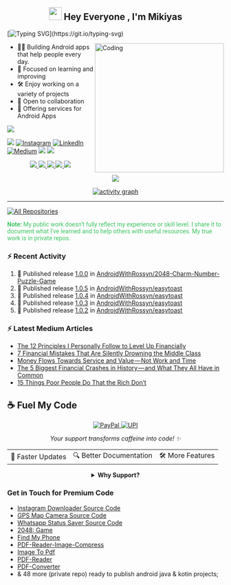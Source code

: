 <h2 align="center"><img src="https://emojis.slackmojis.com/emojis/images/1531849430/4246/blob-sunglasses.gif?1531849430" width="30"/> Hey Everyone , I'm Mikiyas</h2>

<p align="center">

[![Typing SVG](https://readme-typing-svg.demolab.com?font=Roboto,sans-serif&size=40&pause=1000&color=40c463&center=true&vCenter=true&random=false&width=1200&lines=%F0%9F%92%BB+%22Crafting+Code%2C+Building+Dreams%22;+%F0%9F%92%BB+Welcome+to+My+GitHub+Universe!)](https://git.io/typing-svg)
</p>



<img align="right" alt="Coding" width="300" src="https://github.com/AndroidWithRossyn/AndroidWithRossyn/assets/118904953/f01daec3-1d1c-4f83-89e5-7454d9a573ad">

- 👨‍💻 Building Android apps that help people every day.
- 📖 Focused on learning and improving
- 🛠️ Enjoy working on a variety of projects
- 👥 Open to collaboration
- 🔧 Offering services for Android Apps


<div align="start">

  ![](https://komarev.com/ghpvc/?username=AndroidWithRossyn&style=flat&color=brightgreen)

</div>

<div align="start">
  
<a href="mailto:banrossyn@gmail.com"><img src="https://img.shields.io/badge/Gmail-EA4335.svg?logo=Gmail&logoColor=white"></a>
[![Instagram](https://img.shields.io/badge/Instagram-%23E4405F.svg?logo=Instagram&logoColor=white)](https://instagram.com/rohitraj.khorwal) [![LinkedIn](https://img.shields.io/badge/LinkedIn-%230077B5.svg?logo=linkedin&logoColor=white)](https://www.linkedin.com/in/rohitrajkhorwal/) [![Medium](https://img.shields.io/badge/Medium-12100E?logo=medium&logoColor=white)](https://medium.com/@rohitrajkhorwal) 
<a href="https://t.me/banrossyn" target="_blank"><img src="https://img.shields.io/badge/Telegram-26A5E4.svg?logo=Telegram&logoColor=white"></a>
<a href="https://wa.me/+919694260426/" target="_blank"><img src="https://img.shields.io/badge/WhatsApp-25D366.svg?logo=WhatsApp&logoColor=white">
</div>



<div align="center">

![](http://github-profile-summary-cards.vercel.app/api/cards/profile-details?username=AndroidWithRossyn&theme=github_dark)
![](http://github-profile-summary-cards.vercel.app/api/cards/stats?username=AndroidWithRossyn&theme=github_dark)
![](http://github-profile-summary-cards.vercel.app/api/cards/productive-time?username=AndroidWithRossyn&theme=github_dark&utcOffset=8)
![](http://github-profile-summary-cards.vercel.app/api/cards/repos-per-language?username=AndroidWithRossyn&theme=github_dark)
![](http://github-profile-summary-cards.vercel.app/api/cards/most-commit-language?username=AndroidWithRossyn&theme=github_dark)
<p align="center">
  <img alig src="https://github-profile-trophy.vercel.app/?username=AndroidWithRossyn&theme=onedark&column=-1&title=Repositories,Stars,Commits,Followers,PullRequest,MultipleLang&margin-w=10" />
</p>

[![activity graph](https://github-readme-activity-graph.vercel.app/graph?username=androidwithrossyn&bg_color=0d1117&color=ffffff&line=40c463&point=fff7e0&area=true&hide_border=true)](https://github.com/AndroidWithRossyn/github-readme-activity-graph)

</div>

---


<p align="left">
<a href="https://github.com/AndroidWithRossyn?tab=repositories&sort=stargazers"><img alt="All Repositories" title="All Repositories" src="https://custom-icon-badges.demolab.com/badge/-Click%20Here%20For%20All%20My%20Repos-1F222E?style=for-the-badge&logoColor=white&logo=repo"/></a>
  
<span style="color:#40c463; font-family: Roboto, sans-serif;"><b>Note: </b>My public work doesn’t fully reflect my experience or skill level. I share it to document what I’ve learned and to help others with useful resources. 
My true work is in private repos.</span>  
</p>

### :zap: Recent Activity

<!--START_SECTION:activity-->
1. 🚀 Published release [1.0.0](https://github.com/AndroidWithRossyn/2048-Charm-Number-Puzzle-Game/releases/tag/1.0.0) in [AndroidWithRossyn/2048-Charm-Number-Puzzle-Game](https://github.com/AndroidWithRossyn/2048-Charm-Number-Puzzle-Game)
2. 🚀 Published release [1.0.5](https://github.com/AndroidWithRossyn/easytoast/releases/tag/1.0.5) in [AndroidWithRossyn/easytoast](https://github.com/AndroidWithRossyn/easytoast)
3. 🚀 Published release [1.0.4](https://github.com/AndroidWithRossyn/easytoast/releases/tag/1.0.4) in [AndroidWithRossyn/easytoast](https://github.com/AndroidWithRossyn/easytoast)
4. 🚀 Published release [1.0.3](https://github.com/AndroidWithRossyn/easytoast/releases/tag/1.0.3) in [AndroidWithRossyn/easytoast](https://github.com/AndroidWithRossyn/easytoast)
5. 🚀 Published release [1.0.2](https://github.com/AndroidWithRossyn/easytoast/releases/tag/1.0.2) in [AndroidWithRossyn/easytoast](https://github.com/AndroidWithRossyn/easytoast)
<!--END_SECTION:activity-->

### :zap: Latest Medium Articles
<!-- ARTICLES:START -->
- [The 12 Principles I Personally Follow to Level Up Financially](https://rohitrajkhorwal.medium.com/the-12-principles-i-personally-follow-to-level-up-financially-5a45cfe1c7dc?source=rss-40883ee5aa3e------2)
- [7 Financial Mistakes That Are Silently Drowning the Middle Class](https://rohitrajkhorwal.medium.com/7-financial-mistakes-that-are-silently-drowning-the-middle-class-53fab4575448?source=rss-40883ee5aa3e------2)
- [Money Flows Towards Service and Value — Not Work and Time](https://rohitrajkhorwal.medium.com/money-flows-towards-service-and-value-not-work-and-time-b9ea95160970?source=rss-40883ee5aa3e------2)
- [The 5 Biggest Financial Crashes in History — and What They All Have in Common](https://rohitrajkhorwal.medium.com/the-5-biggest-financial-crashes-in-history-and-what-they-all-have-in-common-2d87c29eae22?source=rss-40883ee5aa3e------2)
- [15 Things Poor People Do That the Rich Don’t](https://rohitrajkhorwal.medium.com/15-things-poor-people-do-that-the-rich-dont-ad24458a59ca?source=rss-40883ee5aa3e------2)
<!-- ARTICLES:END -->


## ☕ Fuel My Code

<div align="center">
  <a href="https://www.paypal.com/paypalme/banrossyn">
    <img src="https://img.shields.io/badge/Support_My_Work-00457C?style=for-the-badge&logo=paypal&logoColor=white" alt="PayPal"/>
  </a>
   <a href="https://github.com/AndroidWithRossyn/AndroidWithRossyn/blob/main/donate/upi_scan.jpg?raw=true">
    <img src="https://img.shields.io/badge/Support_via_UPI-4CAF50?style=for-the-badge&logo=google-pay&logoColor=white" alt="UPI"/>
  </a>
  <p><i>Your support transforms caffeine into code! ✨</i></p>
  
  <table>
    <tr>
      <td>🚀 Faster Updates</td>
      <td>🔍 Better Documentation</td>
      <td>🛠️ More Features</td>
    </tr>
  </table>
  
  <details>
    <summary><b>Why Support?</b></summary>
    <p>Every contribution helps me dedicate more time to creating high-quality open source Code. Your support directly translates to better software for everyone!</p>
  </details>
</div>


### Get in Touch for Premium Code

- [Instagram Downloader Source Code](https://github.com/AndroidWithRossyn/InstagramDownloader)
- [GPS Map Camera Source Code](https://github.com/AndroidWithRossyn/Gps-Map-Camera-Location-on-Photo)
- [Whatsapp Status Saver Source Code](https://github.com/AndroidWithRossyn/Whatsapp-Status-Saver)
- [2048: Game](https://github.com/AndroidWithRossyn/2048-Charm-Number-Puzzle-Game)
- [Find My Phone](https://github.com/AndroidWithRossyn/Find-My-Phone-By-Clapping)
- [PDF-Reader-Image-Compress](#)
- [Image To Pdf](#)
- [PDF-Reader](#)
- [PDF-Converter](#)
- & 48 more (private repo) ready to publish android java & kotin projects;

